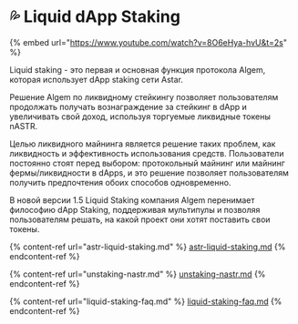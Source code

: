 # 💦  Liquid dApp Staking

{% embed url="https://www.youtube.com/watch?v=8O6eHya-hvU&t=2s" %}

Liquid staking - это первая и основная функция протокола Algem, которая использует dApp staking сети Astar.

Решение Algem по ликвидному стейкингу позволяет пользователям продолжать получать вознаграждение за стейкинг в dApp и увеличивать свой доход, используя торгуемые ликвидные токены nASTR.

Целью ликвидного майнинга является решение таких проблем, как ликвидность и эффективность использования средств. Пользователи постоянно стоят перед выбором: протокольный майнинг или майнинг фермы/ликвидности в dApps, и это решение позволяет пользователям получить предпочтения обоих способов одновременно.

В новой версии 1.5 Liquid Staking компания Algem перенимает философию dApp Staking, поддерживая мультипулы и позволяя пользователям решать, на какой проект они хотят поставить свои токены.

{% content-ref url="astr-liquid-staking.md" %}
[astr-liquid-staking.md](astr-liquid-staking.md)
{% endcontent-ref %}

{% content-ref url="unstaking-nastr.md" %}
[unstaking-nastr.md](unstaking-nastr.md)
{% endcontent-ref %}

{% content-ref url="liquid-staking-faq.md" %}
[liquid-staking-faq.md](liquid-staking-faq.md)
{% endcontent-ref %}
